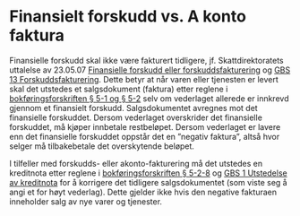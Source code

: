# Finansielt forskudd vs. A konto faktura

Finansielle forskudd skal ikke være fakturert tidligere, jf. Skattdirektoratets uttalelse av 23.05.07 [Finansielle forskudd eller forskuddsfakturering](http://www.skatteetaten.no/no/Uttalelser/Finansielle-forskudd-eller-forskuddsfakturering/) og [GBS 13 Forskuddsfakturering](http://www.regnskapsstiftelsen.no/arch/_img/9505478.pdf). Dette betyr at når varen eller tjenesten er levert skal det utstedes et salgsdokument (faktura) etter reglene i [bokføringsforskriften § 5-1 og § 5-2](http://www.lovdata.no/for/sf/fd/td-20041201-1558-005.html#5-1) selv om vederlaget allerede er innkrevd gjennom et finansielt forskudd. Salgsdokumentet avregnes mot det finansielle forskuddet. Dersom vederlaget overskrider det finansielle forskuddet, må kjøper innbetale restbeløpet. Dersom vederlaget er lavere enn det finansielle forskuddet oppstår det en ”negativ faktura”, altså hvor selger må tilbakebetale det overskytende beløpet.

I tilfeller med forskudds- eller akonto-fakturering må det utstedes en kreditnota etter reglene i [bokføringsforskriften § 5-2-8](http://www.lovdata.no/for/sf/fd/td-20041201-1558-005.html#5-2-8) og [GBS 1 Utstedelse av kreditnota](http://www.regnskapsstiftelsen.no/arch/_img/9505436.pdf) for å korrigere det tidligere salgsdokumentet (som viste seg å angi et for høyt vederlag).  Dette gjelder ikke hvis den negative fakturaen inneholder salg av nye varer og tjenester.
